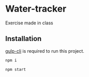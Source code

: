 # Water-tracker

Exercise made in class

## Installation

[gulp-cli](https://gulpjs.com/docs/en/getting-started/quick-start/) is required to run this project.

```bash
npm i
```

```bash
npm start
```
